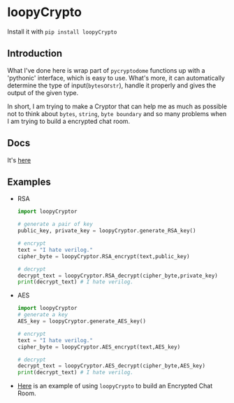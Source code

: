 # loopyCrypto

Install it with `pip install loopyCrypto`

## Introduction

What I've done here is wrap part of `pycryptodome` functions up with a 'pythonic' interface, which is easy to use. What's more, it can automatically determine the type of input(`bytes`or`str`), handle it properly and gives the output of the given type. 

In short, I am trying to make a Cryptor that can help me as much as possible not to think about `bytes`, `string`, `byte boundary` and so many problems when I am trying to build a encrypted chat room.

## Docs

It's [here](http://api.loopy.tech/loopyCrypto/)

## Examples

 - RSA
    ``` python
    import loopyCryptor

    # generate a pair of key
    public_key, private_key = loopyCryptor.generate_RSA_key()

    # encrypt
    text = "I hate verilog."
    cipher_byte = loopyCryptor.RSA_encrypt(text,public_key)

    # decrypt
    decrypt_text = loopyCryptor.RSA_decrypt(cipher_byte,private_key)
    print(decrypt_text) # I hate verilog.
    ```
 - AES
    ``` python
    import loopyCryptor
    # generate a key
    AES_key = loopyCryptor.generate_AES_key()

    # encrypt
    text = "I hate verilog."
    cipher_byte = loopyCryptor.AES_encrypt(text,AES_key)

    # decrypt
    decrypt_text = loopyCryptor.AES_decrypt(cipher_byte,AES_key)
    print(decrypt_text) # I hate verilog.
    ```
 - [Here](https://github.com/loopyme/chat_room/tree/loopyme) is an example of using `loopyCrypto` to build an Encrypted Chat Room.